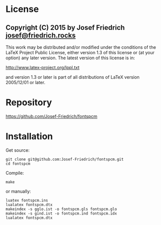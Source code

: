 # License

Copyright (C) 2015 by Josef Friedrich <josef@friedrich.rocks>
------------------------------------------------------------------------
This work may be distributed and/or modified under the conditions of
the LaTeX Project Public License, either version 1.3 of this license
or (at your option) any later version.  The latest version of this
license is in:

  http://www.latex-project.org/lppl.txt

and version 1.3 or later is part of all distributions of LaTeX
version 2005/12/01 or later.

# Repository

https://github.com/Josef-Friedrich/fontspcm

# Installation

Get source:

    git clone git@github.com:Josef-Friedrich/fontspcm.git
    cd fontspcm

Compile:

    make

or manually:

    luatex fontspcm.ins
    lualatex fontspcm.dtx
    makeindex -s gglo.ist -o fontspcm.gls fontspcm.glo
    makeindex -s gind.ist -o fontspcm.ind fontspcm.idx
    lualatex fontspcm.dtx
